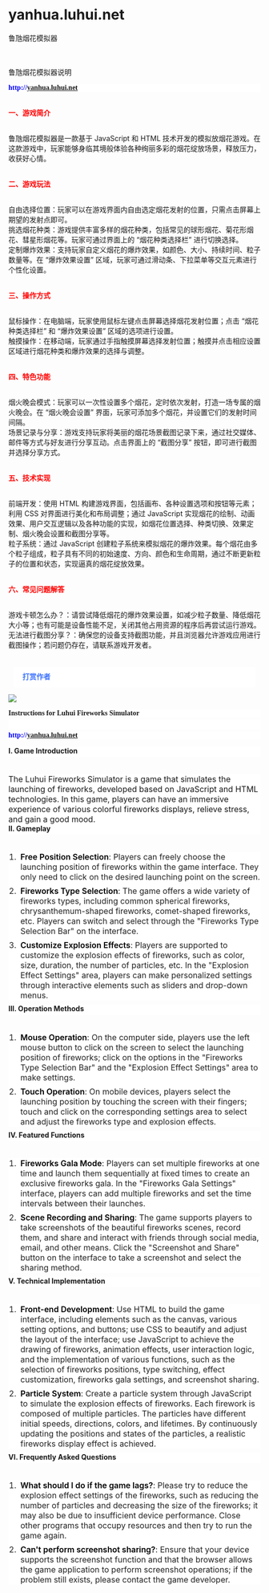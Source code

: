 # yanhua.luhui.net
鲁虺烟花模拟器

<p><br>
<br>
鲁虺烟花模拟器说明</p>
<p style="-webkit-font-smoothing: antialiased; box-sizing: border-box; -webkit-tap-highlight-color: rgba(0, 0, 0, 0); font-size: var(--md-box-samantha-h1-font-size); font-weight: 600; line-height: var(--md-box-samantha-h1-line-height); color: var(--md-box-samantha-deep-text-color) !important; font-family: Montserrat; overflow-anchor: auto; font-style: normal; font-variant-ligatures: normal; font-variant-caps: normal; letter-spacing: normal; orphans: 2; text-align: start; text-transform: none; widows: 2; -webkit-text-stroke-width: 0px; white-space: normal; text-decoration-thickness: initial; text-decoration-style: initial; text-decoration-color: initial; margin-top: var(--md-box-samantha-h1-margin-top) !important; padding-bottom: 0px !important; background-color: rgb(255, 255, 255)">
<font color="#0000FF">
<a style="color: var(--fgColor-accent, var(--color-accent-fg)); outline: none; outline-offset: -2px; box-shadow: none; white-space: nowrap; font-weight: 700">
http://</a></font><a title="http://yanhua.luhui.net" role="link" target="_blank" rel="noopener noreferrer nofollow" class="text-bold" style="box-sizing: border-box; color: var(--fgColor-accent, var(--color-accent-fg)); text-decoration: underline; outline: none; outline-offset: -2px; box-shadow: none; font-weight: 700 !important; font-style: normal; font-variant-ligatures: normal; font-variant-caps: normal; letter-spacing: normal; orphans: 2; text-align: start; text-indent: 0px; text-transform: none; widows: 2; word-spacing: 0px; -webkit-text-stroke-width: 0px; white-space: nowrap" href="http://yanhua.luhui.net/">yanhua.luhui.net</a></p>
<p><br>
<font color="#FF0000"><b>一、游戏简介</b></font></p>
<p><br>
鲁虺烟花模拟器是一款基于 JavaScript 和 HTML 
技术开发的模拟放烟花游戏。在这款游戏中，玩家能够身临其境般体验各种绚丽多彩的烟花绽放场景，释放压力，收获好心情。</p>
<p><br>
<font color="#FF0000"><b>二、游戏玩法</b></font></p>
<p><br>
自由选择位置：玩家可以在游戏界面内自由选定烟花发射的位置，只需点击屏幕上期望的发射点即可。<br>
挑选烟花种类：游戏提供丰富多样的烟花种类，包括常见的球形烟花、菊花形烟花、彗星形烟花等。玩家可通过界面上的 “烟花种类选择栏” 进行切换选择。<br>
定制爆炸效果：支持玩家自定义烟花的爆炸效果，如颜色、大小、持续时间、粒子数量等。在 “爆炸效果设置” 区域，玩家可通过滑动条、下拉菜单等交互元素进行个性化设置。</p>
<p><br>
<font color="#FF0000"><b>三、操作方式</b></font></p>
<p><br>
鼠标操作：在电脑端，玩家使用鼠标左键点击屏幕选择烟花发射位置；点击 “烟花种类选择栏” 和 “爆炸效果设置” 区域的选项进行设置。<br>
触摸操作：在移动端，玩家通过手指触摸屏幕选择发射位置；触摸并点击相应设置区域进行烟花种类和爆炸效果的选择与调整。</p>
<p><br>
<font color="#FF0000"><b>四、特色功能</b></font></p>
<p><br>
烟火晚会模式：玩家可以一次性设置多个烟花，定时依次发射，打造一场专属的烟火晚会。在 “烟火晚会设置” 界面，玩家可添加多个烟花，并设置它们的发射时间间隔。<br>
场景记录与分享：游戏支持玩家将美丽的烟花场景截图记录下来，通过社交媒体、邮件等方式与好友进行分享互动。点击界面上的 “截图分享” 
按钮，即可进行截图并选择分享方式。</p>
<p><br>
<font color="#FF0000"><b>五、技术实现</b></font></p>
<p><br>
前端开发：使用 HTML 构建游戏界面，包括画布、各种设置选项和按钮等元素；利用 CSS 对界面进行美化和布局调整；通过 JavaScript 
实现烟花的绘制、动画效果、用户交互逻辑以及各种功能的实现，如烟花位置选择、种类切换、效果定制、烟火晚会设置和截图分享等。<br>
粒子系统：通过 JavaScript 
创建粒子系统来模拟烟花的爆炸效果。每个烟花由多个粒子组成，粒子具有不同的初始速度、方向、颜色和生命周期，通过不断更新粒子的位置和状态，实现逼真的烟花绽放效果。</p>
<p><br>
<font color="#FF0000"><b>六、常见问题解答</b></font></p>
<p><br>
游戏卡顿怎么办？：请尝试降低烟花的爆炸效果设置，如减少粒子数量、降低烟花大小等；也有可能是设备性能不足，关闭其他占用资源的程序后再尝试运行游戏。<br>
无法进行截图分享？：确保您的设备支持截图功能，并且浏览器允许游戏应用进行截图操作；若问题仍存在，请联系游戏开发者。<br>
　</p>
<a data-v-e483c5d8 style="-webkit-tap-highlight-color: transparent; box-sizing: inherit; color: rgb(255, 255, 255); cursor: pointer; text-decoration: none; font-family: Roboto, -apple-system, &quot;Helvetica Neue&quot;, Helvetica, Arial, sans-serif; font-size: 14px; font-style: normal; font-variant-ligatures: normal; font-variant-caps: normal; font-weight: 400; letter-spacing: normal; orphans: 2; text-align: start; text-indent: 0px; text-transform: none; widows: 2; word-spacing: 0px; -webkit-text-stroke-width: 0px; white-space: normal;">
<div data-v-e483c5d8 class="contactBtn flex_mid" style="-webkit-tap-highlight-color: transparent; box-sizing: inherit; color: rgb(59, 113, 254); border-radius: 4px; font-size: 14px; font-style: normal; font-weight: 600; line-height: 21px; margin: 0px 10px; padding-left: 18px; padding-right: 18px; padding-top: 10px; padding-bottom: 10px; background: rgb(255, 255, 255)">
	打赏作者</div>
</a>
<p><img src="https://2mfa.cn/webapp/zhifu.png"></p>
<h1 class="header-vfC6AV auto-hide-last-sibling-br" style="-webkit-font-smoothing: antialiased; box-sizing: border-box; -webkit-tap-highlight-color: rgba(0, 0, 0, 0); margin-bottom: 4px; padding-bottom: 0px !important; font-size: var(--md-box-samantha-h1-font-size); font-weight: 600; margin-top: var(--md-box-samantha-h1-margin-top) !important; margin-right: 0px; margin-left: 0px; line-height: var(--md-box-samantha-h1-line-height); color: var(--md-box-samantha-deep-text-color) !important; font-family: Montserrat; overflow-anchor: auto; font-style: normal; font-variant-ligatures: normal; font-variant-caps: normal; letter-spacing: normal; orphans: 2; text-align: start; text-indent: 0px; text-transform: none; widows: 2; word-spacing: 0px; -webkit-text-stroke-width: 0px; white-space: normal; background-color: rgb(255, 255, 255); text-decoration-thickness: initial; text-decoration-style: initial; text-decoration-color: initial;">
Instructions for Luhui Fireworks Simulator</h1>
<p class="header-vfC6AV auto-hide-last-sibling-br" style="-webkit-font-smoothing: antialiased; box-sizing: border-box; -webkit-tap-highlight-color: rgba(0, 0, 0, 0); margin-bottom: 4px; padding-bottom: 0px !important; font-size: var(--md-box-samantha-h1-font-size); font-weight: 600; margin-top: var(--md-box-samantha-h1-margin-top) !important; margin-right: 0px; margin-left: 0px; line-height: var(--md-box-samantha-h1-line-height); color: var(--md-box-samantha-deep-text-color) !important; font-family: Montserrat; overflow-anchor: auto; font-style: normal; font-variant-ligatures: normal; font-variant-caps: normal; letter-spacing: normal; orphans: 2; text-align: start; text-indent: 0px; text-transform: none; widows: 2; word-spacing: 0px; -webkit-text-stroke-width: 0px; white-space: normal; background-color: rgb(255, 255, 255); text-decoration-thickness: initial; text-decoration-style: initial; text-decoration-color: initial;">　</p>
<p style="-webkit-font-smoothing: antialiased; box-sizing: border-box; -webkit-tap-highlight-color: rgba(0, 0, 0, 0); font-size: var(--md-box-samantha-h1-font-size); font-weight: 600; line-height: var(--md-box-samantha-h1-line-height); color: var(--md-box-samantha-deep-text-color) !important; font-family: Montserrat; overflow-anchor: auto; font-style: normal; font-variant-ligatures: normal; font-variant-caps: normal; letter-spacing: normal; orphans: 2; text-align: start; text-transform: none; widows: 2; -webkit-text-stroke-width: 0px; white-space: normal; text-decoration-thickness: initial; text-decoration-style: initial; text-decoration-color: initial; margin-top: var(--md-box-samantha-h1-margin-top) !important; padding-bottom: 0px !important; background-color: rgb(255, 255, 255)">
<font color="#0000FF">
<a style="color: var(--fgColor-accent, var(--color-accent-fg)); outline: none; outline-offset: -2px; box-shadow: none; white-space: nowrap; font-weight: 700">
http://</a></font><a title="http://yanhua.luhui.net" role="link" target="_blank" rel="noopener noreferrer nofollow" class="text-bold" style="box-sizing: border-box; color: var(--fgColor-accent, var(--color-accent-fg)); text-decoration: underline; outline: none; outline-offset: -2px; box-shadow: none; font-weight: 700 !important; font-style: normal; font-variant-ligatures: normal; font-variant-caps: normal; letter-spacing: normal; orphans: 2; text-align: start; text-indent: 0px; text-transform: none; widows: 2; word-spacing: 0px; -webkit-text-stroke-width: 0px; white-space: nowrap" href="http://yanhua.luhui.net/">yanhua.luhui.net</a></p>
<h2 class="header-vfC6AV auto-hide-last-sibling-br" style="-webkit-font-smoothing: antialiased; box-sizing: border-box; -webkit-tap-highlight-color: rgba(0, 0, 0, 0); margin-bottom: 4px; padding-bottom: 0.3em; font-weight: 700; line-height: var(--md-box-samantha-h2-line-height); margin-top: var(--md-box-samantha-h2-margin-top); font-size: var(--md-box-samantha-h2-font-size); color: var(--md-box-samantha-deep-text-color) !important; overflow-anchor: auto; font-family: Inter, -apple-system, BlinkMacSystemFont, &quot;Segoe UI&quot;, &quot;SF Pro SC&quot;, &quot;SF Pro Display&quot;, &quot;SF Pro Icons&quot;, &quot;PingFang SC&quot;, &quot;Hiragino Sans GB&quot;, &quot;Microsoft YaHei&quot;, &quot;Helvetica Neue&quot;, Helvetica, Arial, sans-serif; font-style: normal; font-variant-ligatures: normal; font-variant-caps: normal; letter-spacing: normal; orphans: 2; text-align: start; text-indent: 0px; text-transform: none; widows: 2; word-spacing: 0px; -webkit-text-stroke-width: 0px; white-space: normal; background-color: rgb(255, 255, 255); text-decoration-thickness: initial; text-decoration-style: initial; text-decoration-color: initial;">
I. Game Introduction</h2>
<br class="container-utlnW2 wrapper-d0Cc1k undefined" style="-webkit-font-smoothing: antialiased; box-sizing: border-box; -webkit-tap-highlight-color: rgba(0, 0, 0, 0); content: &quot;&quot;; display: block; font-size: var(--md-box-paragraph-spacing); margin: 1em; overflow-anchor: auto; color: rgb(34, 34, 34); font-family: Inter, -apple-system, BlinkMacSystemFont, &quot;Segoe UI&quot;, &quot;SF Pro SC&quot;, &quot;SF Pro Display&quot;, &quot;SF Pro Icons&quot;, &quot;PingFang SC&quot;, &quot;Hiragino Sans GB&quot;, &quot;Microsoft YaHei&quot;, &quot;Helvetica Neue&quot;, Helvetica, Arial, sans-serif; font-style: normal; font-variant-ligatures: normal; font-variant-caps: normal; font-weight: 400; letter-spacing: normal; orphans: 2; text-align: start; text-indent: 0px; text-transform: none; widows: 2; word-spacing: 0px; -webkit-text-stroke-width: 0px; white-space: normal; background-color: rgb(255, 255, 255); text-decoration-thickness: initial; text-decoration-style: initial; text-decoration-color: initial;">
　<div class="auto-hide-last-sibling-br paragraph-JOTKXA paragraph-element br-paragraph-space" style="-webkit-font-smoothing: antialiased; box-sizing: border-box; -webkit-tap-highlight-color: rgba(0, 0, 0, 0); line-height: var(--md-box-samantha-normal-text-line-height); overflow-anchor: auto; font-size: 16px; font-weight: 400; color: var(--md-box-samantha-normal-text-color) !important; font-family: Inter, -apple-system, BlinkMacSystemFont, &quot;Segoe UI&quot;, &quot;SF Pro SC&quot;, &quot;SF Pro Display&quot;, &quot;SF Pro Icons&quot;, &quot;PingFang SC&quot;, &quot;Hiragino Sans GB&quot;, &quot;Microsoft YaHei&quot;, &quot;Helvetica Neue&quot;, Helvetica, Arial, sans-serif; font-style: normal; font-variant-ligatures: normal; font-variant-caps: normal; letter-spacing: normal; orphans: 2; text-align: start; text-indent: 0px; text-transform: none; widows: 2; word-spacing: 0px; -webkit-text-stroke-width: 0px; white-space: normal; background-color: rgb(255, 255, 255); text-decoration-thickness: initial; text-decoration-style: initial; text-decoration-color: initial;">
	The Luhui Fireworks Simulator is a game that simulates the launching of 
	fireworks, developed based on JavaScript and HTML technologies. In this 
	game, players can have an immersive experience of various colorful fireworks 
	displays, relieve stress, and gain a good mood.</div>
<h2 class="header-vfC6AV auto-hide-last-sibling-br" style="-webkit-font-smoothing: antialiased; box-sizing: border-box; -webkit-tap-highlight-color: rgba(0, 0, 0, 0); margin-bottom: 4px; padding-bottom: 0.3em; font-weight: 700; line-height: var(--md-box-samantha-h2-line-height); margin-top: var(--md-box-samantha-h2-margin-top); font-size: var(--md-box-samantha-h2-font-size); color: var(--md-box-samantha-deep-text-color) !important; overflow-anchor: auto; font-family: Inter, -apple-system, BlinkMacSystemFont, &quot;Segoe UI&quot;, &quot;SF Pro SC&quot;, &quot;SF Pro Display&quot;, &quot;SF Pro Icons&quot;, &quot;PingFang SC&quot;, &quot;Hiragino Sans GB&quot;, &quot;Microsoft YaHei&quot;, &quot;Helvetica Neue&quot;, Helvetica, Arial, sans-serif; font-style: normal; font-variant-ligatures: normal; font-variant-caps: normal; letter-spacing: normal; orphans: 2; text-align: start; text-indent: 0px; text-transform: none; widows: 2; word-spacing: 0px; -webkit-text-stroke-width: 0px; white-space: normal; background-color: rgb(255, 255, 255); text-decoration-thickness: initial; text-decoration-style: initial; text-decoration-color: initial;">
II. Gameplay</h2>
<br class="container-utlnW2 wrapper-d0Cc1k undefined" style="-webkit-font-smoothing: antialiased; box-sizing: border-box; -webkit-tap-highlight-color: rgba(0, 0, 0, 0); content: &quot;&quot;; display: block; font-size: var(--md-box-paragraph-spacing); margin: 1em; overflow-anchor: auto; color: rgb(34, 34, 34); font-family: Inter, -apple-system, BlinkMacSystemFont, &quot;Segoe UI&quot;, &quot;SF Pro SC&quot;, &quot;SF Pro Display&quot;, &quot;SF Pro Icons&quot;, &quot;PingFang SC&quot;, &quot;Hiragino Sans GB&quot;, &quot;Microsoft YaHei&quot;, &quot;Helvetica Neue&quot;, Helvetica, Arial, sans-serif; font-style: normal; font-variant-ligatures: normal; font-variant-caps: normal; font-weight: 400; letter-spacing: normal; orphans: 2; text-align: start; text-indent: 0px; text-transform: none; widows: 2; word-spacing: 0px; -webkit-text-stroke-width: 0px; white-space: normal; background-color: rgb(255, 255, 255); text-decoration-thickness: initial; text-decoration-style: initial; text-decoration-color: initial;">
　<ol class="auto-hide-last-sibling-br" style="-webkit-font-smoothing: antialiased; box-sizing: border-box; -webkit-tap-highlight-color: rgba(0, 0, 0, 0); margin-bottom: 8px; margin-top: 0px; padding-left: 20px; overflow-anchor: auto; color: rgb(34, 34, 34); font-family: Inter, -apple-system, BlinkMacSystemFont, &quot;Segoe UI&quot;, &quot;SF Pro SC&quot;, &quot;SF Pro Display&quot;, &quot;SF Pro Icons&quot;, &quot;PingFang SC&quot;, &quot;Hiragino Sans GB&quot;, &quot;Microsoft YaHei&quot;, &quot;Helvetica Neue&quot;, Helvetica, Arial, sans-serif; font-size: 16px; font-style: normal; font-variant-ligatures: normal; font-variant-caps: normal; font-weight: 400; letter-spacing: normal; orphans: 2; text-align: start; text-indent: 0px; text-transform: none; widows: 2; word-spacing: 0px; -webkit-text-stroke-width: 0px; white-space: normal; background-color: rgb(255, 255, 255); text-decoration-thickness: initial; text-decoration-style: initial; text-decoration-color: initial;">
	<li style="-webkit-font-smoothing: antialiased; box-sizing: border-box; -webkit-tap-highlight-color: rgba(0, 0, 0, 0); font-size: var(--md-box-samantha-normal-text-font-size); font-weight: 400; line-height: var(--md-box-samantha-normal-text-line-height); color: var(--md-box-samantha-normal-text-color) !important; list-style-type: decimal; padding-left: 4px; overflow-anchor: auto;">
	<strong style="-webkit-font-smoothing: antialiased; box-sizing: border-box; -webkit-tap-highlight-color: rgba(0, 0, 0, 0); font-weight: 600; color: initial; font-size: var(--md-box-samantha-normal-text-font-size); line-height: var(--md-box-samantha-normal-text-line-height); overflow-anchor: auto;">
	Free Position Selection</strong>: Players can freely choose the launching 
	position of fireworks within the game interface. They only need to click on 
	the desired launching point on the screen.</li>
	<li style="-webkit-font-smoothing: antialiased; box-sizing: border-box; -webkit-tap-highlight-color: rgba(0, 0, 0, 0); font-size: var(--md-box-samantha-normal-text-font-size); font-weight: 400; line-height: var(--md-box-samantha-normal-text-line-height); color: var(--md-box-samantha-normal-text-color) !important; list-style-type: decimal; margin-top: 8px; padding-left: 4px; overflow-anchor: auto;">
	<strong style="-webkit-font-smoothing: antialiased; box-sizing: border-box; -webkit-tap-highlight-color: rgba(0, 0, 0, 0); font-weight: 600; color: initial; font-size: var(--md-box-samantha-normal-text-font-size); line-height: var(--md-box-samantha-normal-text-line-height); overflow-anchor: auto;">
	Fireworks Type Selection</strong>: The game offers a wide variety of 
	fireworks types, including common spherical fireworks, chrysanthemum-shaped 
	fireworks, comet-shaped fireworks, etc. Players can switch and select 
	through the &quot;Fireworks Type Selection Bar&quot; on the interface.</li>
	<li style="-webkit-font-smoothing: antialiased; box-sizing: border-box; -webkit-tap-highlight-color: rgba(0, 0, 0, 0); font-size: var(--md-box-samantha-normal-text-font-size); font-weight: 400; line-height: var(--md-box-samantha-normal-text-line-height); color: var(--md-box-samantha-normal-text-color) !important; list-style-type: decimal; margin-top: 8px; padding-left: 4px; overflow-anchor: auto;">
	<strong style="-webkit-font-smoothing: antialiased; box-sizing: border-box; -webkit-tap-highlight-color: rgba(0, 0, 0, 0); font-weight: 600; color: initial; font-size: var(--md-box-samantha-normal-text-font-size); line-height: var(--md-box-samantha-normal-text-line-height); overflow-anchor: auto;">
	Customize Explosion Effects</strong>: Players are supported to customize the 
	explosion effects of fireworks, such as color, size, duration, the number of 
	particles, etc. In the &quot;Explosion Effect Settings&quot; area, players can make 
	personalized settings through interactive elements such as sliders and 
	drop-down menus.</li>
</ol>
<h2 class="header-vfC6AV auto-hide-last-sibling-br" style="-webkit-font-smoothing: antialiased; box-sizing: border-box; -webkit-tap-highlight-color: rgba(0, 0, 0, 0); margin-bottom: 4px; padding-bottom: 0.3em; font-weight: 700; line-height: var(--md-box-samantha-h2-line-height); margin-top: var(--md-box-samantha-h2-margin-top); font-size: var(--md-box-samantha-h2-font-size); color: var(--md-box-samantha-deep-text-color) !important; overflow-anchor: auto; font-family: Inter, -apple-system, BlinkMacSystemFont, &quot;Segoe UI&quot;, &quot;SF Pro SC&quot;, &quot;SF Pro Display&quot;, &quot;SF Pro Icons&quot;, &quot;PingFang SC&quot;, &quot;Hiragino Sans GB&quot;, &quot;Microsoft YaHei&quot;, &quot;Helvetica Neue&quot;, Helvetica, Arial, sans-serif; font-style: normal; font-variant-ligatures: normal; font-variant-caps: normal; letter-spacing: normal; orphans: 2; text-align: start; text-indent: 0px; text-transform: none; widows: 2; word-spacing: 0px; -webkit-text-stroke-width: 0px; white-space: normal; background-color: rgb(255, 255, 255); text-decoration-thickness: initial; text-decoration-style: initial; text-decoration-color: initial;">
III. Operation Methods</h2>
<br class="container-utlnW2 wrapper-d0Cc1k undefined" style="-webkit-font-smoothing: antialiased; box-sizing: border-box; -webkit-tap-highlight-color: rgba(0, 0, 0, 0); content: &quot;&quot;; display: block; font-size: var(--md-box-paragraph-spacing); margin: 1em; overflow-anchor: auto; color: rgb(34, 34, 34); font-family: Inter, -apple-system, BlinkMacSystemFont, &quot;Segoe UI&quot;, &quot;SF Pro SC&quot;, &quot;SF Pro Display&quot;, &quot;SF Pro Icons&quot;, &quot;PingFang SC&quot;, &quot;Hiragino Sans GB&quot;, &quot;Microsoft YaHei&quot;, &quot;Helvetica Neue&quot;, Helvetica, Arial, sans-serif; font-style: normal; font-variant-ligatures: normal; font-variant-caps: normal; font-weight: 400; letter-spacing: normal; orphans: 2; text-align: start; text-indent: 0px; text-transform: none; widows: 2; word-spacing: 0px; -webkit-text-stroke-width: 0px; white-space: normal; background-color: rgb(255, 255, 255); text-decoration-thickness: initial; text-decoration-style: initial; text-decoration-color: initial;">
　<ol class="auto-hide-last-sibling-br" style="-webkit-font-smoothing: antialiased; box-sizing: border-box; -webkit-tap-highlight-color: rgba(0, 0, 0, 0); margin-bottom: 8px; margin-top: 0px; padding-left: 20px; overflow-anchor: auto; color: rgb(34, 34, 34); font-family: Inter, -apple-system, BlinkMacSystemFont, &quot;Segoe UI&quot;, &quot;SF Pro SC&quot;, &quot;SF Pro Display&quot;, &quot;SF Pro Icons&quot;, &quot;PingFang SC&quot;, &quot;Hiragino Sans GB&quot;, &quot;Microsoft YaHei&quot;, &quot;Helvetica Neue&quot;, Helvetica, Arial, sans-serif; font-size: 16px; font-style: normal; font-variant-ligatures: normal; font-variant-caps: normal; font-weight: 400; letter-spacing: normal; orphans: 2; text-align: start; text-indent: 0px; text-transform: none; widows: 2; word-spacing: 0px; -webkit-text-stroke-width: 0px; white-space: normal; background-color: rgb(255, 255, 255); text-decoration-thickness: initial; text-decoration-style: initial; text-decoration-color: initial;">
	<li style="-webkit-font-smoothing: antialiased; box-sizing: border-box; -webkit-tap-highlight-color: rgba(0, 0, 0, 0); font-size: var(--md-box-samantha-normal-text-font-size); font-weight: 400; line-height: var(--md-box-samantha-normal-text-line-height); color: var(--md-box-samantha-normal-text-color) !important; list-style-type: decimal; padding-left: 4px; overflow-anchor: auto;">
	<strong style="-webkit-font-smoothing: antialiased; box-sizing: border-box; -webkit-tap-highlight-color: rgba(0, 0, 0, 0); font-weight: 600; color: initial; font-size: var(--md-box-samantha-normal-text-font-size); line-height: var(--md-box-samantha-normal-text-line-height); overflow-anchor: auto;">
	Mouse Operation</strong>: On the computer side, players use the left mouse 
	button to click on the screen to select the launching position of fireworks; 
	click on the options in the &quot;Fireworks Type Selection Bar&quot; and the 
	&quot;Explosion Effect Settings&quot; area to make settings.</li>
	<li style="-webkit-font-smoothing: antialiased; box-sizing: border-box; -webkit-tap-highlight-color: rgba(0, 0, 0, 0); font-size: var(--md-box-samantha-normal-text-font-size); font-weight: 400; line-height: var(--md-box-samantha-normal-text-line-height); color: var(--md-box-samantha-normal-text-color) !important; list-style-type: decimal; margin-top: 8px; padding-left: 4px; overflow-anchor: auto;">
	<strong style="-webkit-font-smoothing: antialiased; box-sizing: border-box; -webkit-tap-highlight-color: rgba(0, 0, 0, 0); font-weight: 600; color: initial; font-size: var(--md-box-samantha-normal-text-font-size); line-height: var(--md-box-samantha-normal-text-line-height); overflow-anchor: auto;">
	Touch Operation</strong>: On mobile devices, players select the launching 
	position by touching the screen with their fingers; touch and click on the 
	corresponding settings area to select and adjust the fireworks type and 
	explosion effects.</li>
</ol>
<h2 class="header-vfC6AV auto-hide-last-sibling-br" style="-webkit-font-smoothing: antialiased; box-sizing: border-box; -webkit-tap-highlight-color: rgba(0, 0, 0, 0); margin-bottom: 4px; padding-bottom: 0.3em; font-weight: 700; line-height: var(--md-box-samantha-h2-line-height); margin-top: var(--md-box-samantha-h2-margin-top); font-size: var(--md-box-samantha-h2-font-size); color: var(--md-box-samantha-deep-text-color) !important; overflow-anchor: auto; font-family: Inter, -apple-system, BlinkMacSystemFont, &quot;Segoe UI&quot;, &quot;SF Pro SC&quot;, &quot;SF Pro Display&quot;, &quot;SF Pro Icons&quot;, &quot;PingFang SC&quot;, &quot;Hiragino Sans GB&quot;, &quot;Microsoft YaHei&quot;, &quot;Helvetica Neue&quot;, Helvetica, Arial, sans-serif; font-style: normal; font-variant-ligatures: normal; font-variant-caps: normal; letter-spacing: normal; orphans: 2; text-align: start; text-indent: 0px; text-transform: none; widows: 2; word-spacing: 0px; -webkit-text-stroke-width: 0px; white-space: normal; background-color: rgb(255, 255, 255); text-decoration-thickness: initial; text-decoration-style: initial; text-decoration-color: initial;">
IV. Featured Functions</h2>
<br class="container-utlnW2 wrapper-d0Cc1k undefined" style="-webkit-font-smoothing: antialiased; box-sizing: border-box; -webkit-tap-highlight-color: rgba(0, 0, 0, 0); content: &quot;&quot;; display: block; font-size: var(--md-box-paragraph-spacing); margin: 1em; overflow-anchor: auto; color: rgb(34, 34, 34); font-family: Inter, -apple-system, BlinkMacSystemFont, &quot;Segoe UI&quot;, &quot;SF Pro SC&quot;, &quot;SF Pro Display&quot;, &quot;SF Pro Icons&quot;, &quot;PingFang SC&quot;, &quot;Hiragino Sans GB&quot;, &quot;Microsoft YaHei&quot;, &quot;Helvetica Neue&quot;, Helvetica, Arial, sans-serif; font-style: normal; font-variant-ligatures: normal; font-variant-caps: normal; font-weight: 400; letter-spacing: normal; orphans: 2; text-align: start; text-indent: 0px; text-transform: none; widows: 2; word-spacing: 0px; -webkit-text-stroke-width: 0px; white-space: normal; background-color: rgb(255, 255, 255); text-decoration-thickness: initial; text-decoration-style: initial; text-decoration-color: initial;">
　<ol class="auto-hide-last-sibling-br" style="-webkit-font-smoothing: antialiased; box-sizing: border-box; -webkit-tap-highlight-color: rgba(0, 0, 0, 0); margin-bottom: 8px; margin-top: 0px; padding-left: 20px; overflow-anchor: auto; color: rgb(34, 34, 34); font-family: Inter, -apple-system, BlinkMacSystemFont, &quot;Segoe UI&quot;, &quot;SF Pro SC&quot;, &quot;SF Pro Display&quot;, &quot;SF Pro Icons&quot;, &quot;PingFang SC&quot;, &quot;Hiragino Sans GB&quot;, &quot;Microsoft YaHei&quot;, &quot;Helvetica Neue&quot;, Helvetica, Arial, sans-serif; font-size: 16px; font-style: normal; font-variant-ligatures: normal; font-variant-caps: normal; font-weight: 400; letter-spacing: normal; orphans: 2; text-align: start; text-indent: 0px; text-transform: none; widows: 2; word-spacing: 0px; -webkit-text-stroke-width: 0px; white-space: normal; background-color: rgb(255, 255, 255); text-decoration-thickness: initial; text-decoration-style: initial; text-decoration-color: initial;">
	<li style="-webkit-font-smoothing: antialiased; box-sizing: border-box; -webkit-tap-highlight-color: rgba(0, 0, 0, 0); font-size: var(--md-box-samantha-normal-text-font-size); font-weight: 400; line-height: var(--md-box-samantha-normal-text-line-height); color: var(--md-box-samantha-normal-text-color) !important; list-style-type: decimal; padding-left: 4px; overflow-anchor: auto;">
	<strong style="-webkit-font-smoothing: antialiased; box-sizing: border-box; -webkit-tap-highlight-color: rgba(0, 0, 0, 0); font-weight: 600; color: initial; font-size: var(--md-box-samantha-normal-text-font-size); line-height: var(--md-box-samantha-normal-text-line-height); overflow-anchor: auto;">
	Fireworks Gala Mode</strong>: Players can set multiple fireworks at one time 
	and launch them sequentially at fixed times to create an exclusive fireworks 
	gala. In the &quot;Fireworks Gala Settings&quot; interface, players can add multiple 
	fireworks and set the time intervals between their launches.</li>
	<li style="-webkit-font-smoothing: antialiased; box-sizing: border-box; -webkit-tap-highlight-color: rgba(0, 0, 0, 0); font-size: var(--md-box-samantha-normal-text-font-size); font-weight: 400; line-height: var(--md-box-samantha-normal-text-line-height); color: var(--md-box-samantha-normal-text-color) !important; list-style-type: decimal; margin-top: 8px; padding-left: 4px; overflow-anchor: auto;">
	<strong style="-webkit-font-smoothing: antialiased; box-sizing: border-box; -webkit-tap-highlight-color: rgba(0, 0, 0, 0); font-weight: 600; color: initial; font-size: var(--md-box-samantha-normal-text-font-size); line-height: var(--md-box-samantha-normal-text-line-height); overflow-anchor: auto;">
	Scene Recording and Sharing</strong>: The game supports players to take 
	screenshots of the beautiful fireworks scenes, record them, and share and 
	interact with friends through social media, email, and other means. Click 
	the &quot;Screenshot and Share&quot; button on the interface to take a screenshot and 
	select the sharing method.</li>
</ol>
<h2 class="header-vfC6AV auto-hide-last-sibling-br" style="-webkit-font-smoothing: antialiased; box-sizing: border-box; -webkit-tap-highlight-color: rgba(0, 0, 0, 0); margin-bottom: 4px; padding-bottom: 0.3em; font-weight: 700; line-height: var(--md-box-samantha-h2-line-height); margin-top: var(--md-box-samantha-h2-margin-top); font-size: var(--md-box-samantha-h2-font-size); color: var(--md-box-samantha-deep-text-color) !important; overflow-anchor: auto; font-family: Inter, -apple-system, BlinkMacSystemFont, &quot;Segoe UI&quot;, &quot;SF Pro SC&quot;, &quot;SF Pro Display&quot;, &quot;SF Pro Icons&quot;, &quot;PingFang SC&quot;, &quot;Hiragino Sans GB&quot;, &quot;Microsoft YaHei&quot;, &quot;Helvetica Neue&quot;, Helvetica, Arial, sans-serif; font-style: normal; font-variant-ligatures: normal; font-variant-caps: normal; letter-spacing: normal; orphans: 2; text-align: start; text-indent: 0px; text-transform: none; widows: 2; word-spacing: 0px; -webkit-text-stroke-width: 0px; white-space: normal; background-color: rgb(255, 255, 255); text-decoration-thickness: initial; text-decoration-style: initial; text-decoration-color: initial;">
V. Technical Implementation</h2>
<br class="container-utlnW2 wrapper-d0Cc1k undefined" style="-webkit-font-smoothing: antialiased; box-sizing: border-box; -webkit-tap-highlight-color: rgba(0, 0, 0, 0); content: &quot;&quot;; display: block; font-size: var(--md-box-paragraph-spacing); margin: 1em; overflow-anchor: auto; color: rgb(34, 34, 34); font-family: Inter, -apple-system, BlinkMacSystemFont, &quot;Segoe UI&quot;, &quot;SF Pro SC&quot;, &quot;SF Pro Display&quot;, &quot;SF Pro Icons&quot;, &quot;PingFang SC&quot;, &quot;Hiragino Sans GB&quot;, &quot;Microsoft YaHei&quot;, &quot;Helvetica Neue&quot;, Helvetica, Arial, sans-serif; font-style: normal; font-variant-ligatures: normal; font-variant-caps: normal; font-weight: 400; letter-spacing: normal; orphans: 2; text-align: start; text-indent: 0px; text-transform: none; widows: 2; word-spacing: 0px; -webkit-text-stroke-width: 0px; white-space: normal; background-color: rgb(255, 255, 255); text-decoration-thickness: initial; text-decoration-style: initial; text-decoration-color: initial;">
　<ol class="auto-hide-last-sibling-br" style="-webkit-font-smoothing: antialiased; box-sizing: border-box; -webkit-tap-highlight-color: rgba(0, 0, 0, 0); margin-bottom: 8px; margin-top: 0px; padding-left: 20px; overflow-anchor: auto; color: rgb(34, 34, 34); font-family: Inter, -apple-system, BlinkMacSystemFont, &quot;Segoe UI&quot;, &quot;SF Pro SC&quot;, &quot;SF Pro Display&quot;, &quot;SF Pro Icons&quot;, &quot;PingFang SC&quot;, &quot;Hiragino Sans GB&quot;, &quot;Microsoft YaHei&quot;, &quot;Helvetica Neue&quot;, Helvetica, Arial, sans-serif; font-size: 16px; font-style: normal; font-variant-ligatures: normal; font-variant-caps: normal; font-weight: 400; letter-spacing: normal; orphans: 2; text-align: start; text-indent: 0px; text-transform: none; widows: 2; word-spacing: 0px; -webkit-text-stroke-width: 0px; white-space: normal; background-color: rgb(255, 255, 255); text-decoration-thickness: initial; text-decoration-style: initial; text-decoration-color: initial;">
	<li style="-webkit-font-smoothing: antialiased; box-sizing: border-box; -webkit-tap-highlight-color: rgba(0, 0, 0, 0); font-size: var(--md-box-samantha-normal-text-font-size); font-weight: 400; line-height: var(--md-box-samantha-normal-text-line-height); color: var(--md-box-samantha-normal-text-color) !important; list-style-type: decimal; padding-left: 4px; overflow-anchor: auto;">
	<strong style="-webkit-font-smoothing: antialiased; box-sizing: border-box; -webkit-tap-highlight-color: rgba(0, 0, 0, 0); font-weight: 600; color: initial; font-size: var(--md-box-samantha-normal-text-font-size); line-height: var(--md-box-samantha-normal-text-line-height); overflow-anchor: auto;">
	Front-end Development</strong>: Use HTML to build the game interface, 
	including elements such as the canvas, various setting options, and buttons; 
	use CSS to beautify and adjust the layout of the interface; use JavaScript 
	to achieve the drawing of fireworks, animation effects, user interaction 
	logic, and the implementation of various functions, such as the selection of 
	fireworks positions, type switching, effect customization, fireworks gala 
	settings, and screenshot sharing.</li>
	<li style="-webkit-font-smoothing: antialiased; box-sizing: border-box; -webkit-tap-highlight-color: rgba(0, 0, 0, 0); font-size: var(--md-box-samantha-normal-text-font-size); font-weight: 400; line-height: var(--md-box-samantha-normal-text-line-height); color: var(--md-box-samantha-normal-text-color) !important; list-style-type: decimal; margin-top: 8px; padding-left: 4px; overflow-anchor: auto;">
	<strong style="-webkit-font-smoothing: antialiased; box-sizing: border-box; -webkit-tap-highlight-color: rgba(0, 0, 0, 0); font-weight: 600; color: initial; font-size: var(--md-box-samantha-normal-text-font-size); line-height: var(--md-box-samantha-normal-text-line-height); overflow-anchor: auto;">
	Particle System</strong>: Create a particle system through JavaScript to 
	simulate the explosion effects of fireworks. Each firework is composed of 
	multiple particles. The particles have different initial speeds, directions, 
	colors, and lifetimes. By continuously updating the positions and states of 
	the particles, a realistic fireworks display effect is achieved.</li>
</ol>
<h2 class="header-vfC6AV auto-hide-last-sibling-br" style="-webkit-font-smoothing: antialiased; box-sizing: border-box; -webkit-tap-highlight-color: rgba(0, 0, 0, 0); margin-bottom: 4px; padding-bottom: 0.3em; font-weight: 700; line-height: var(--md-box-samantha-h2-line-height); margin-top: var(--md-box-samantha-h2-margin-top); font-size: var(--md-box-samantha-h2-font-size); color: var(--md-box-samantha-deep-text-color) !important; overflow-anchor: auto; font-family: Inter, -apple-system, BlinkMacSystemFont, &quot;Segoe UI&quot;, &quot;SF Pro SC&quot;, &quot;SF Pro Display&quot;, &quot;SF Pro Icons&quot;, &quot;PingFang SC&quot;, &quot;Hiragino Sans GB&quot;, &quot;Microsoft YaHei&quot;, &quot;Helvetica Neue&quot;, Helvetica, Arial, sans-serif; font-style: normal; font-variant-ligatures: normal; font-variant-caps: normal; letter-spacing: normal; orphans: 2; text-align: start; text-indent: 0px; text-transform: none; widows: 2; word-spacing: 0px; -webkit-text-stroke-width: 0px; white-space: normal; background-color: rgb(255, 255, 255); text-decoration-thickness: initial; text-decoration-style: initial; text-decoration-color: initial;">
VI. Frequently Asked Questions</h2>
<br class="container-utlnW2 wrapper-d0Cc1k undefined" style="-webkit-font-smoothing: antialiased; box-sizing: border-box; -webkit-tap-highlight-color: rgba(0, 0, 0, 0); content: &quot;&quot;; display: block; font-size: var(--md-box-paragraph-spacing); margin: 1em; overflow-anchor: auto; color: rgb(34, 34, 34); font-family: Inter, -apple-system, BlinkMacSystemFont, &quot;Segoe UI&quot;, &quot;SF Pro SC&quot;, &quot;SF Pro Display&quot;, &quot;SF Pro Icons&quot;, &quot;PingFang SC&quot;, &quot;Hiragino Sans GB&quot;, &quot;Microsoft YaHei&quot;, &quot;Helvetica Neue&quot;, Helvetica, Arial, sans-serif; font-style: normal; font-variant-ligatures: normal; font-variant-caps: normal; font-weight: 400; letter-spacing: normal; orphans: 2; text-align: start; text-indent: 0px; text-transform: none; widows: 2; word-spacing: 0px; -webkit-text-stroke-width: 0px; white-space: normal; background-color: rgb(255, 255, 255); text-decoration-thickness: initial; text-decoration-style: initial; text-decoration-color: initial;">
　<ol class="auto-hide-last-sibling-br" style="-webkit-font-smoothing: antialiased; box-sizing: border-box; -webkit-tap-highlight-color: rgba(0, 0, 0, 0); margin-bottom: 0px; margin-top: 0px; padding-left: 20px; overflow-anchor: auto; color: rgb(34, 34, 34); font-family: Inter, -apple-system, BlinkMacSystemFont, &quot;Segoe UI&quot;, &quot;SF Pro SC&quot;, &quot;SF Pro Display&quot;, &quot;SF Pro Icons&quot;, &quot;PingFang SC&quot;, &quot;Hiragino Sans GB&quot;, &quot;Microsoft YaHei&quot;, &quot;Helvetica Neue&quot;, Helvetica, Arial, sans-serif; font-size: 16px; font-style: normal; font-variant-ligatures: normal; font-variant-caps: normal; font-weight: 400; letter-spacing: normal; orphans: 2; text-align: start; text-indent: 0px; text-transform: none; widows: 2; word-spacing: 0px; -webkit-text-stroke-width: 0px; white-space: normal; background-color: rgb(255, 255, 255); text-decoration-thickness: initial; text-decoration-style: initial; text-decoration-color: initial;">
	<li style="-webkit-font-smoothing: antialiased; box-sizing: border-box; -webkit-tap-highlight-color: rgba(0, 0, 0, 0); font-size: var(--md-box-samantha-normal-text-font-size); font-weight: 400; line-height: var(--md-box-samantha-normal-text-line-height); color: var(--md-box-samantha-normal-text-color) !important; list-style-type: decimal; padding-left: 4px; overflow-anchor: auto;">
	<strong style="-webkit-font-smoothing: antialiased; box-sizing: border-box; -webkit-tap-highlight-color: rgba(0, 0, 0, 0); font-weight: 600; color: initial; font-size: var(--md-box-samantha-normal-text-font-size); line-height: var(--md-box-samantha-normal-text-line-height); overflow-anchor: auto;">
	What should I do if the game lags?</strong>: Please try to reduce the 
	explosion effect settings of the fireworks, such as reducing the number of 
	particles and decreasing the size of the fireworks; it may also be due to 
	insufficient device performance. Close other programs that occupy resources 
	and then try to run the game again.</li>
	<li style="-webkit-font-smoothing: antialiased; box-sizing: border-box; -webkit-tap-highlight-color: rgba(0, 0, 0, 0); font-size: var(--md-box-samantha-normal-text-font-size); font-weight: 400; line-height: var(--md-box-samantha-normal-text-line-height); color: var(--md-box-samantha-normal-text-color) !important; list-style-type: decimal; margin-top: 8px; padding-left: 4px; overflow-anchor: auto;">
	<strong style="-webkit-font-smoothing: antialiased; box-sizing: border-box; -webkit-tap-highlight-color: rgba(0, 0, 0, 0); font-weight: 600; color: initial; font-size: var(--md-box-samantha-normal-text-font-size); line-height: var(--md-box-samantha-normal-text-line-height); overflow-anchor: auto;">
	Can't perform screenshot sharing?</strong>: Ensure that your device supports 
	the screenshot function and that the browser allows the game application to 
	perform screenshot operations; if the problem still exists, please contact 
	the game developer.</li>
</ol>
